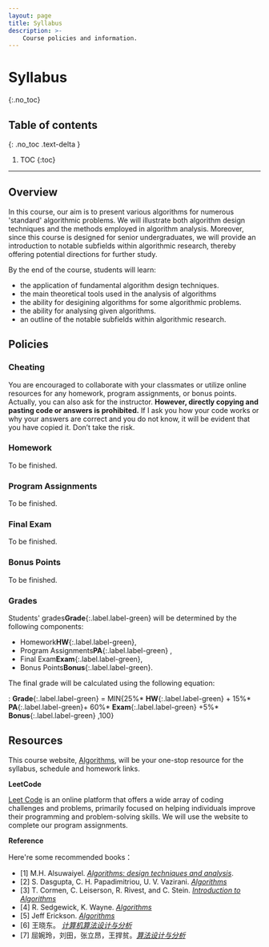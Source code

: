 ```yaml
---
layout: page
title: Syllabus
description: >-
    Course policies and information.
---
```


# Syllabus
{:.no_toc}

## Table of contents
{: .no_toc .text-delta }

1. TOC
{:toc}

---
## Overview

In this course, our aim is to present various algorithms for numerous 'standard' algorithmic problems. We will illustrate both algorithm design techniques and the methods employed in algorithm analysis. Moreover, since this course is designed for senior undergraduates, we will provide an introduction to notable subfields within algorithmic research, thereby offering potential directions for further study.

By the end of the course, students will learn:
-  the application of fundamental algorithm design techniques.
-  the main theoretical tools used in the analysis of algorithms
-  the ability for desigining algorithms for some algorithmic problems.
-  the ability for analysing given algorithms.
-  an outline of the notable subfields within algorithmic research.


## Policies

### Cheating

You are encouraged to collaborate with your classmates or utilize online resources for any homework, program assignments, or bonus points. Actually, you can also ask for the instructor. **However, directly copying and pasting code or answers is prohibited.** If I ask you how your code works or why your answers are correct 
and you do not know, it will be evident that you have copied it. Don’t take the risk. 

### Homework

To be finished.

### Program Assignments

To be finished.

### Final Exam

To be finished.

### Bonus Points

To be finished.

### Grades

Students' grades**Grade**{:.label.label-green} will be determined by the following components:
-  Homework**HW**{:.label.label-green},
-  Program Assignments**PA**{:.label.label-green} ,
-  Final Exam**Exam**{:.label.label-green},
-  Bonus Points**Bonus**{:.label.label-green}.

The final grade will be calculated using the following equation:

: **Grade**{:.label.label-green} = MIN{25%* **HW**{:.label.label-green} + 15%* **PA**{:.label.label-green}+ 60%* **Exam**{:.label.label-green} +5%* **Bonus**{:.label.label-green} ,100}


## Resources

This course website, [Algorithms](../), will be your one-stop resource for the syllabus, schedule and homework links. 


**LeetCode**

[Leet Code](https://leetcode.cn/) is an online platform that offers a wide array of coding challenges and problems, primarily focused on helping individuals improve their programming and problem-solving skills. We will use the website to complete our program assignments.

**Reference**

Here're some recommended books：

- [1]  M.H. Alsuwaiyel. [*Algorithms: design techniques and analysis*](https://books.google.com/books?hl=zh-CN&lr=&id=h7lTEAAAQBAJ&oi=fnd&pg=PR7&dq=Algorithms:+design+techniques+and+analysis&ots=g4TAKwqlgH&sig=42c0mAO3KVTB_GnpLSgnqPXcu7w#v=onepage&q=Algorithms%3A%20design%20techniques%20and%20analysis&f=false).
- [2]  S. Dasgupta, C. H. Papadimitriou, U. V. Vazirani. [*Algorithms*](https://www.google.com/books/edition/Algorithms/3sCxQgAACAAJ?hl=zh-CN&bshm=rimc/1)
- [3]  T. Cormen, C. Leiserson, R. Rivest, and C. Stein. [*Introduction to Algorithms*](https://www.google.com/books/edition/Introduction_to_Algorithms_third_edition/i-bUBQAAQBAJ?hl=zh-CN&gbpv=0&bshm=rimc/1)
- [4]  R. Sedgewick, K. Wayne. [*Algorithms*](https://www.google.com/books/edition/Algorithms/MTpsAQAAQBAJ?hl=zh-CN&gbpv=0&bshm=rimc/1)
- [5]  Jeff Erickson. [*Algorithms*](http://jeffe.cs.illinois.edu/teaching/algorithms/#book)
- [6]  王晓东。 [*计算机算法设计与分析*](https://baike.baidu.com/item/%E8%AE%A1%E7%AE%97%E6%9C%BA%E7%AE%97%E6%B3%95%E8%AE%BE%E8%AE%A1%E4%B8%8E%E5%88%86%E6%9E%90%EF%BC%88%E7%AC%AC5%E7%89%88%EF%BC%89/23263651?fr=ge_ala)
- [7]  屈婉玲，刘田，张立昂，王捍贫。[*算法设计与分析*](https://baike.baidu.com/item/%E7%AE%97%E6%B3%95%E8%AE%BE%E8%AE%A1%E4%B8%8E%E5%88%86%E6%9E%90/18682937?fr=ge_ala)


